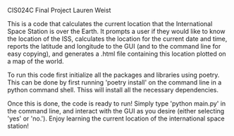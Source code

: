 CIS024C Final Project 
Lauren Weist

This is a code that calculates the current location that the International Space Station is over the Earth. It prompts a user if they would like to know the location of the ISS, calculates the location for the current date and time, reports the latitude and longitude to the GUI (and to the command line for easy copying), and generates a .html file containing this location plotted on a map of the world. 

To run this code first initialize all the packages and libraries using poetry. This can be done by first running 'poetry install' on the command line in a python command shell. Thiss will install all the necessary dependencies. 

Once this is done, the code is ready to run! Simply type 'python main.py' in the command line, and interact with the GUI as you desire (either selecting 'yes' or 'no.'). Enjoy learning the current location of the international space station!